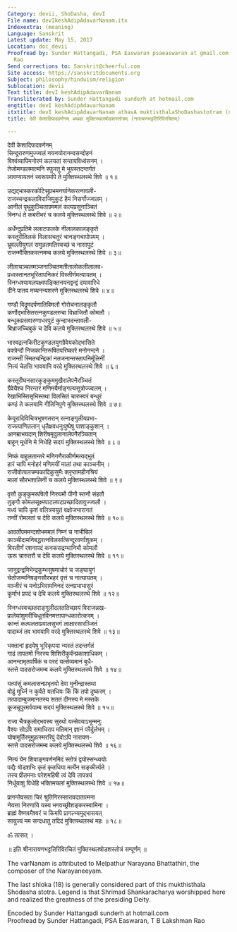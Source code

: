 ```yaml
---
Category: devii, ShoDasha, devI
File name: devIkeshAdipAdavarNanam.itx
Indexextra: (meaning)
Language: Sanskrit
Latest update: May 15, 2017
Location: doc_devii
Proofread by: Sunder Hattangadi, PSA Easwaran psaeaswaran at gmail.com, T B Lakshman
  Rao
Send corrections to: Sanskrit@cheerful.com
Site access: https://sanskritdocuments.org
Subject: philosophy/hinduism/religion
Sublocation: devii
Text title: devI keshAdipAdavarNanam
Transliterated by: Sunder Hattangadi sunderh at hotmail.com
engtitle: devI keshAdipAdavarNanam
itxtitle: devI keshAdipAdavarNanam athavA muktisthalaShoDashastotram (nArAyaNabhaTTatirivirachitam)
title: देवी केशादिपादवर्णनम् अथवा मुक्तिस्थलषोडशस्तोत्रम् (नारायणभट्टतिरिविरचितम्)

---
```

  
 देवी केशादिपादवर्णनम्   
सिन्दूरारुणमुज्ज्वलं नयनयोरानन्दसन्दोहनं  
विश्वंव्यापिमनोरमं कलयतां सन्तापविध्वंसनम् ।  
तेजोमण्डलमात्मनि स्फुरतु मे भूयस्तदन्तर्गतं  
लावण्यायतनं स्वरूपमपि ते मुक्तिस्थलस्थे शिवे ॥ १॥  
  
उद्यद्भास्करकोटिसुप्रभमनर्घानेकरत्नावली-  
राजच्चन्द्रकलाविराजिमुकुटं हैमं निसर्गोज्ज्वलम् ।  
आनीलं पृथुकुञ्चिताग्रममलं कल्पप्रसूनाञ्चितं  
स्निग्धं ते कबरीभरं च कलये मुक्तिस्थलस्थे शिवे ॥ २॥  
  
अर्धेन्दुप्रतिमे ललाटफलके नीलालकालङ्कृते  
कस्तूरीतिलकं विलासचतुरं चानङ्गचापोपमम् ।  
भ्रूवल्लीयुगलं समुन्नतमतिस्वच्छं च नासापुटं  
राजन्मौक्तिकरत्नमम्ब कलये मुक्तिस्थलस्थे शिवे ॥ ३॥  
  
लीलाचञ्चलमञ्जनाञ्चितमतीतालोकलीलालव-  
प्रध्वस्तानतभूरितापनिकरं विस्तीर्णमत्यायतम् ।  
स्निग्धश्यामलपक्ष्मपङ्क्तिनयनद्वन्द्वं दयावारिधे  
दीने पातय मय्यनन्यशरणे मुक्तिस्थलस्थे शिवे ॥ ४॥  
  
गण्डौ विद्रुमदर्पणातिविमलौ गोरोचनालङ्कृतौ  
कर्णोद्भासितरत्नकुण्डलरुचा विभ्राजितौ कोमलौ ।  
बन्धूकप्रसवारुणाधरपुटं कुन्दाभदन्तावली-  
बिभ्राजच्चिबुकं च देवि कलये मुक्तिस्थलस्थे शिवे ॥ ५॥  
  
भास्वद्रत्नकिरीटकुण्डलयुगग्रैवेयकोद्भासिते  
वक्त्रेन्दौ निजकान्तिरूषितपरिष्कारे मनोनन्दने ।  
राजन्तीं स्मितचन्द्रिकां नतजनान्तस्तापनिर्मूलिनीं  
नित्यं चेतसि भावयामि वरदे मुक्तिस्थलस्थे शिवे ॥ ६॥  
  
कस्तूरीघनसारकुङ्कुममुखैरालेपनैरञ्चितं  
ग्रैवेयैश्च निरन्तरं मणिमयैर्माङ्गल्यसूत्रोज्ज्वलम् ।  
रेखाभिस्तिसृभिस्तथा विलसितं चारुस्वरं बन्धुरं  
कण्ठं ते कलयामि गीतिनिपुणे मुक्तिस्थलस्थे शिवे ॥ ७॥  
  
केयूरादिविचित्रभूषणतरान् रत्नाङ्गुलीयप्रभा-  
राजत्पाणितलान् धृतैक्षवधनुःपुष्पेषु पाशाङ्कुशान् ।  
आनम्राभयदान् शिरीषमृदुलानालेपनैरञ्चितान्  
बाहून् मूर्धनि मे निधेहि सदयं मुक्तिस्थलस्थे शिवे ॥ ८॥  
  
निष्कं बाहुलतान्तरे मणिगणैराकीर्णमत्यद्भुतं  
हारं चापि मनोहरं मणिमयीं मालां तथा काञ्चनीम् ।  
राजीवोत्पलचम्पकादिकुसुमैः क्लृप्तामहीनश्रियं  
मालां सौरभशालिनीं च कलये मुक्तिस्थलस्थे शिवे ॥ ९॥  
  
वृत्तौ कुङ्कुमरूषितौ निरुपमौ पीनौ स्तनौ संहतौ  
तुङ्गौ कोमलसूक्ष्मपाटलपटप्रच्छादितावुज्ज्वलौ ।  
मध्यं चापि कृशं वलित्रययुतं वक्षोजभारानतं  
तन्वीं रोमलतां च देवि कलये मुक्तिस्थलस्थे शिवे ॥ १०॥  
  
आवर्तोपममन्दशोभममलं निम्नं च नाभीबिलं  
काञ्चीदामनिबद्धरत्नविलसत्सिन्दूरवर्णांशुकम् ।  
विस्तीर्णं रशनापदं कनकसद्रम्भानिभौ कोमलौ  
ऊरू चारुतरौ च देवि कलये मुक्तिस्थलस्थे शिवे ॥ ११॥  
  
जानुद्वन्द्वमिभेन्द्रकुम्भसुषमाचोरं च जङ्घायुगं  
चेतोजन्मनिषङ्गसौरभहरं वृत्तं च नात्यायतम् ।  
मञ्जीरं च मनोऽभिरामनिनदं रत्नप्रभाभासुरं  
कूर्माभं प्रपदं च देवि कलये मुक्तिस्थलस्थे शिवे ॥ १२॥  
  
स्निग्धस्वच्छतराङ्गुलीदलततिच्छायं विराजन्नख-  
प्रालेयांशुमरीचिधूतविनमत्तापान्धकारोत्करम् ।  
कान्तं कल्पलताप्रवालसुभगं लाक्षारसारञ्जितं  
पादाब्जं तव भावयामि वरदे मुक्तिस्थलस्थे शिवे ॥ १३॥  
  
भक्तानां हृदयेषु भूरिकृपया न्यस्तं तदन्तर्गतं  
गाढं तापतमो निरस्य शिशिरीकुर्वन्प्रकाशाधिकम् ।  
आनन्दामृतवर्षिकं च वरदं यत्सेव्यमानं बुधै-  
स्तत्ते पादसरोजमम्ब कलये मुक्तिस्थलस्थे शिवे ॥ १४॥  
  
यत्पांसुं कमलासनप्रभृतयो देवा मुनीन्द्रास्तथा  
वोढुं मूर्ध्नि न कुर्वते यतधियः किं किं तपो दुष्करम् ।  
तत्पादाम्बुजमानतस्य सततं दीनस्य मे मस्तके  
कूजन्नूपुरमर्पयाम्ब सदयं मुक्तिस्थलस्थे शिवे ॥ १५॥  
  
राजा चैत्रकुलोद्भवस्य सुरथो यत्सेवयाऽभून्मनुः  
वैश्यः सोऽपि समाधिराप मतिमान् ज्ञानं परैर्दुर्लभम् ।  
योषामूर्तिरमूमुहत्स्मररिपुं देवोऽपि नारायण-  
स्तत्ते पादसरोजमम्ब कलये मुक्तिस्थलस्थे शिवे ॥ १६॥  
  
नित्यं येन शिवाङ्गवर्णनमिदं स्तोत्रं द्वयोस्सन्ध्ययोः  
पद्यैः षोडशभिः कृतं कृतधिया मर्त्येन सङ्कीर्त्यते ।  
तस्य प्रीतमनाः परेशमहिषी त्वं देवि तापत्रयं  
निर्धूयाशु विधेहि भक्तिमचलां मुक्तिस्थलस्थे शिवे ॥ १७॥  
  
प्रागन्तेवसता चिरं श्रुतिगिरस्सारावदातात्मना  
नेयत्ता निरणायि यस्य भगवच्छ्रीशङ्करस्वामिना ।  
ब्राह्मं वैष्णवमैश्वरं च किमपि प्रागल्भ्यमुद्भासयत्  
सायुज्यं मम सन्दधातु तदिदं मुक्तिस्थलस्थं महः ॥ १८॥  
  
ॐ तत्सत् ।  
  
॥ इति श्रीनारायणभट्टतिरिविरचितं मुक्तिस्थलषोडशस्तोत्रं सम्पूर्णम् ॥  
  
  
  
  
The varNanam is attributed to Melpathur Narayana Bhattathiri, the composer of the Narayaneeyam.  
  
The last shloka (18) is generally considered part of this mukthisthala Shodasha stotra.  Legend is that Shrimad Shankaracharya worshipped here and realized the greatness of the presiding Deity.  
  
Encoded by Sunder Hattangadi sunderh at hotmail.com  
Proofread by Sunder Hattangadi, PSA Easwaran, T B Lakshman Rao  
  
